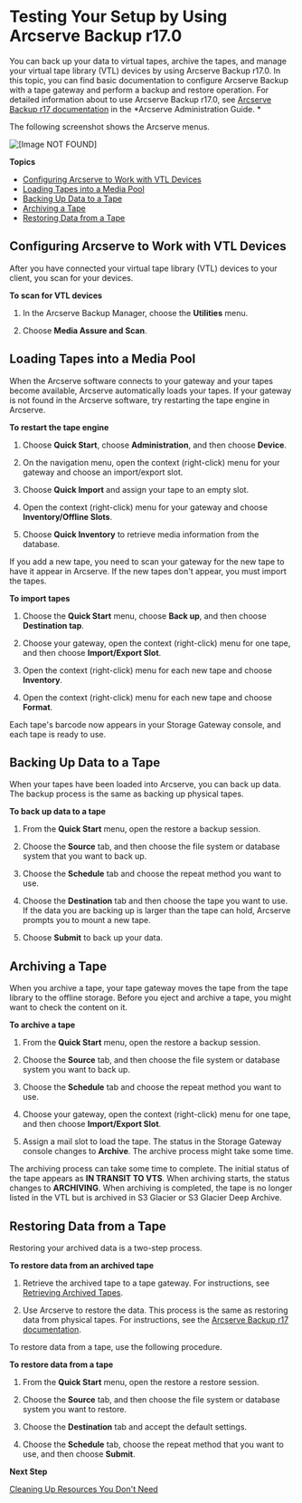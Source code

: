 # Testing Your Setup by Using Arcserve Backup r17\.0<a name="backup-arcserve"></a>

You can back up your data to virtual tapes, archive the tapes, and manage your virtual tape library \(VTL\) devices by using Arcserve Backup r17\.0\. In this topic, you can find basic documentation to configure Arcserve Backup with a tape gateway and perform a backup and restore operation\. For detailed information about to use Arcserve Backup r17\.0, see [Arcserve Backup r17 documentation](https://documentation.arcserve.com/Arcserve-Backup/Available/R17/ENU/Bookshelf_Files/HTML/admingde/index.htm) in the *Arcserve Administration Guide\. *

The following screenshot shows the Arcserve menus\.

![\[Image NOT FOUND\]](http://docs.aws.amazon.com/storagegateway/latest/userguide/images/LoadTape-scan.png)

**Topics**
+ [Configuring Arcserve to Work with VTL Devices](#archServe-configure-software)
+ [Loading Tapes into a Media Pool](#archServe-load-tapes)
+ [Backing Up Data to a Tape](#archServe-backup-data)
+ [Archiving a Tape](#archServe-archive-tape)
+ [Restoring Data from a Tape](#archServe-restore-tape)

## Configuring Arcserve to Work with VTL Devices<a name="archServe-configure-software"></a>

After you have connected your virtual tape library \(VTL\) devices to your client, you scan for your devices\.

**To scan for VTL devices**

1. In the Arcserve Backup Manager, choose the **Utilities** menu\.

1. Choose **Media Assure and Scan**\.

## Loading Tapes into a Media Pool<a name="archServe-load-tapes"></a>

When the Arcserve software connects to your gateway and your tapes become available, Arcserve automatically loads your tapes\. If your gateway is not found in the Arcserve software, try restarting the tape engine in Arcserve\.

**To restart the tape engine**

1. Choose **Quick Start**, choose **Administration**, and then choose **Device**\.

1. On the navigation menu, open the context \(right\-click\) menu for your gateway and choose an import/export slot\.

1. Choose **Quick Import** and assign your tape to an empty slot\.

1. Open the context \(right\-click\) menu for your gateway and choose **Inventory/Offline Slots**\.

1. Choose **Quick Inventory** to retrieve media information from the database\.

If you add a new tape, you need to scan your gateway for the new tape to have it appear in Arcserve\. If the new tapes don't appear, you must import the tapes\.

**To import tapes**

1. Choose the **Quick Start** menu, choose **Back up**, and then choose **Destination tap**\.

1. Choose your gateway, open the context \(right\-click\) menu for one tape, and then choose **Import/Export Slot**\.

1. Open the context \(right\-click\) menu for each new tape and choose **Inventory**\.

1. Open the context \(right\-click\) menu for each new tape and choose **Format**\.

Each tape's barcode now appears in your Storage Gateway console, and each tape is ready to use\.

## Backing Up Data to a Tape<a name="archServe-backup-data"></a>

When your tapes have been loaded into Arcserve, you can back up data\. The backup process is the same as backing up physical tapes\.

**To back up data to a tape**

1. From the **Quick Start** menu, open the restore a backup session\.

1. Choose the **Source** tab, and then choose the file system or database system that you want to back up\.

1. Choose the **Schedule** tab and choose the repeat method you want to use\.

1. Choose the **Destination** tab and then choose the tape you want to use\. If the data you are backing up is larger than the tape can hold, Arcserve prompts you to mount a new tape\.

1. Choose **Submit** to back up your data\.

## Archiving a Tape<a name="archServe-archive-tape"></a>

When you archive a tape, your tape gateway moves the tape from the tape library to the offline storage\. Before you eject and archive a tape, you might want to check the content on it\.

**To archive a tape**

1. From the **Quick Start** menu, open the restore a backup session\.

1. Choose the **Source** tab, and then choose the file system or database system you want to back up\.

1. Choose the **Schedule** tab and choose the repeat method you want to use\.

1. Choose your gateway, open the context \(right\-click\) menu for one tape, and then choose **Import/Export Slot**\.

1. Assign a mail slot to load the tape\. The status in the Storage Gateway console changes to **Archive**\. The archive process might take some time\.

The archiving process can take some time to complete\. The initial status of the tape appears as **IN TRANSIT TO VTS**\. When archiving starts, the status changes to **ARCHIVING**\. When archiving is completed, the tape is no longer listed in the VTL but is archived in S3 Glacier or S3 Glacier Deep Archive\.

## Restoring Data from a Tape<a name="archServe-restore-tape"></a>

Restoring your archived data is a two\-step process\.

**To restore data from an archived tape**

1. Retrieve the archived tape to a tape gateway\. For instructions, see [Retrieving Archived Tapes](managing-gateway-vtl.md#retrieving-archived-tapes-vtl)\.

1. Use Arcserve to restore the data\. This process is the same as restoring data from physical tapes\. For instructions, see the [Arcserve Backup r17 documentation](https://documentation.arcserve.com/Arcserve-Backup/Available/R17/ENU/Bookshelf_Files/HTML/admingde/index.htm)\. 

To restore data from a tape, use the following procedure\.

**To restore data from a tape**

1. From the **Quick Start** menu, open the restore a restore session\.

1. Choose the **Source** tab, and then choose the file system or database system you want to restore\.

1. Choose the **Destination** tab and accept the default settings\.

1. Choose the **Schedule** tab, choose the repeat method that you want to use, and then choose **Submit**\.

**Next Step**

[Cleaning Up Resources You Don't Need](GettingStartedWhatsNextStep3-vtl.md#cleanup-vtl)